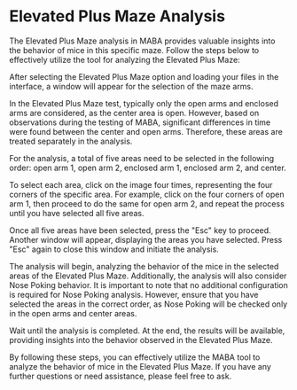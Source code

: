 # Elevated Plus Maze Analysis
The Elevated Plus Maze analysis in MABA provides valuable insights into the behavior of mice in this specific maze. Follow the steps below to effectively utilize the tool for analyzing the Elevated Plus Maze:

After selecting the Elevated Plus Maze option and loading your files in the interface, a window will appear for the selection of the maze arms.

In the Elevated Plus Maze test, typically only the open arms and enclosed arms are considered, as the center area is open. However, based on observations during the testing of MABA, significant differences in time were found between the center and open arms. Therefore, these areas are treated separately in the analysis.

For the analysis, a total of five areas need to be selected in the following order: open arm 1, open arm 2, enclosed arm 1, enclosed arm 2, and center.

To select each area, click on the image four times, representing the four corners of the specific area. For example, click on the four corners of open arm 1, then proceed to do the same for open arm 2, and repeat the process until you have selected all five areas.

Once all five areas have been selected, press the "Esc" key to proceed. Another window will appear, displaying the areas you have selected. Press "Esc" again to close this window and initiate the analysis.

The analysis will begin, analyzing the behavior of the mice in the selected areas of the Elevated Plus Maze. Additionally, the analysis will also consider Nose Poking behavior. It is important to note that no additional configuration is required for Nose Poking analysis. However, ensure that you have selected the areas in the correct order, as Nose Poking will be checked only in the open arms and center areas.

Wait until the analysis is completed. At the end, the results will be available, providing insights into the behavior observed in the Elevated Plus Maze.

By following these steps, you can effectively utilize the MABA tool to analyze the behavior of mice in the Elevated Plus Maze. If you have any further questions or need assistance, please feel free to ask.

